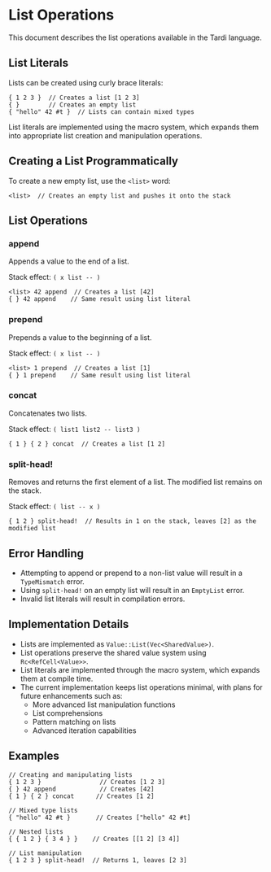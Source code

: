 # List Operations

This document describes the list operations available in the Tardi language.

## List Literals

Lists can be created using curly brace literals:

```
{ 1 2 3 }  // Creates a list [1 2 3]
{ }        // Creates an empty list
{ "hello" 42 #t }  // Lists can contain mixed types
```

List literals are implemented using the macro system, which expands them into appropriate list creation and manipulation operations.

## Creating a List Programmatically

To create a new empty list, use the `<list>` word:

```
<list>  // Creates an empty list and pushes it onto the stack
```

## List Operations

### append

Appends a value to the end of a list.

Stack effect: `( x list -- )`

```
<list> 42 append  // Creates a list [42]
{ } 42 append    // Same result using list literal
```

### prepend

Prepends a value to the beginning of a list.

Stack effect: `( x list -- )`

```
<list> 1 prepend  // Creates a list [1]
{ } 1 prepend    // Same result using list literal
```

### concat

Concatenates two lists.

Stack effect: `( list1 list2 -- list3 )`

```
{ 1 } { 2 } concat  // Creates a list [1 2]
```

### split-head!

Removes and returns the first element of a list. The modified list remains on the stack.

Stack effect: `( list -- x )`

```
{ 1 2 } split-head!  // Results in 1 on the stack, leaves [2] as the modified list
```

## Error Handling

- Attempting to append or prepend to a non-list value will result in a `TypeMismatch` error.
- Using `split-head!` on an empty list will result in an `EmptyList` error.
- Invalid list literals will result in compilation errors.

## Implementation Details

- Lists are implemented as `Value::List(Vec<SharedValue>)`.
- List operations preserve the shared value system using `Rc<RefCell<Value>>`.
- List literals are implemented through the macro system, which expands them at compile time.
- The current implementation keeps list operations minimal, with plans for future enhancements such as:
  - More advanced list manipulation functions
  - List comprehensions
  - Pattern matching on lists
  - Advanced iteration capabilities

## Examples

```
// Creating and manipulating lists
{ 1 2 3 }                // Creates [1 2 3]
{ } 42 append            // Creates [42]
{ 1 } { 2 } concat      // Creates [1 2]

// Mixed type lists
{ "hello" 42 #t }       // Creates ["hello" 42 #t]

// Nested lists
{ { 1 2 } { 3 4 } }    // Creates [[1 2] [3 4]]

// List manipulation
{ 1 2 3 } split-head!  // Returns 1, leaves [2 3]
